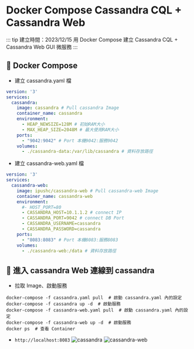 # Docker Compose Cassandra CQL + Cassandra Web

::: tip 建立時間：2023/12/15
用 Docker Compose 建立 Cassandra CQL + Cassandra Web GUI 微服務
:::

## :pushpin: Docker Compose

- 建立 cassandra.yaml 檔
``` yaml
version: '3'
services:
  cassandra:
    image: cassandra # Pull cassandra Image
    container_name: cassandra
    environment:
      - HEAP_NEWSIZE=128M # 初始RAM大小
      - MAX_HEAP_SIZE=2048M # 最大使用RAM大小
    ports:
      - "9042:9042" # Port 本機9042:服務9042
    volumes:
      - ./cassandra-data:/var/lib/cassandra # 資料存放路徑
```

- 建立 cassandra-web.yaml 檔
``` yaml
version: '3'
services: 
  cassandra-web:
    image: ipushc/cassandra-web # Pull cassandra-web Image
    container_name: cassandra-web
    environment:
      #- HOST_PORT=80
      - CASSANDRA_HOST=10.1.1.2 # connect IP
      - CASSANDRA_PORT=9042 # connect DB Port
      - CASSANDRA_USERNAME=cassandra
      - CASSANDRA_PASSWORD=cassandra
    ports:
      - "8083:8083" # Port 本機8083:服務8083
    volumes:
      - ./cassandra-web:/data # 資料存放路徑
```

## :pushpin: 進入 cassandra Web 連線到 cassandra

- 拉取 Image、啟動服務
``` shell
docker-compose -f cassandra.yaml pull  # 啟動 cassandra.yaml 內的設定
docker-compose -f cassandra up -d  # 啟動服務
docker-compose -f cassandra-web.yaml pull  # 啟動 cassandra.yaml 內的設定
docker-compose -f cassandra-web up -d  # 啟動服務
docker ps  # 查看 Container
```

- `http://localhost:8083`
![cassandra](/public/cassandra/cassandra.jpg)
![cassandra-web](/public/cassandra/cassandra-web.jpg)
